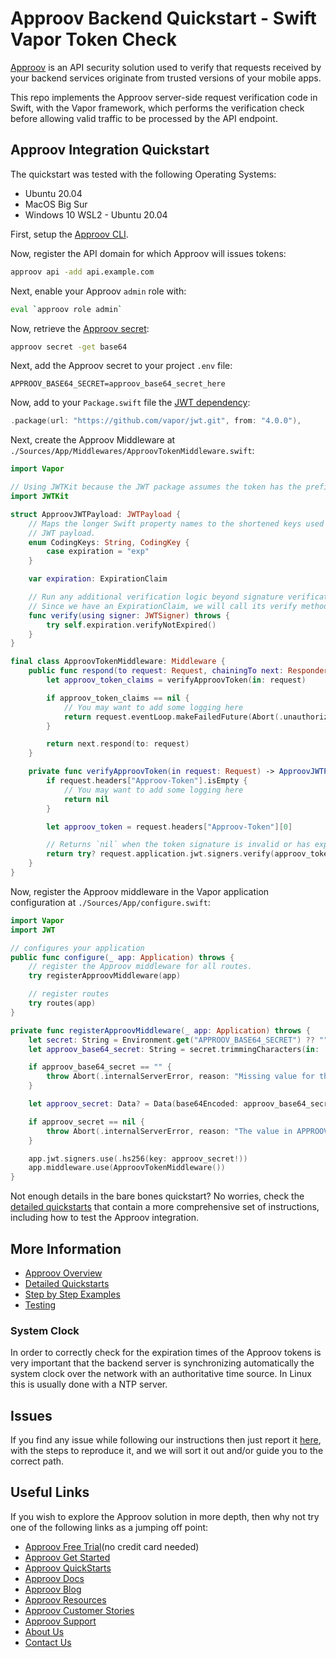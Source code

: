 # Approov Backend Quickstart - Swift Vapor Token Check

[Approov](https://approov.io) is an API security solution used to verify that requests received by your backend services originate from trusted versions of your mobile apps.

This repo implements the Approov server-side request verification code in Swift, with the Vapor framework, which performs the verification check before allowing valid traffic to be processed by the API endpoint.


## Approov Integration Quickstart

The quickstart was tested with the following Operating Systems:

* Ubuntu 20.04
* MacOS Big Sur
* Windows 10 WSL2 - Ubuntu 20.04

First, setup the [Approov CLI](https://approov.io/docs/latest/approov-installation/index.html#initializing-the-approov-cli).

Now, register the API domain for which Approov will issues tokens:

```bash
approov api -add api.example.com
```

Next, enable your Approov `admin` role with:

```bash
eval `approov role admin`
````

Now, retrieve the [Approov secret](https://approov.io/docs/latest/approov-usage-documentation/#account-secret-key-export):

```bash
approov secret -get base64
```

Next, add the Approov secret to your project `.env` file:

```env
APPROOV_BASE64_SECRET=approov_base64_secret_here
```

Now, add to your `Package.swift` file the [JWT dependency](https://github.com/vapor/jwt.git):

```swift
.package(url: "https://github.com/vapor/jwt.git", from: "4.0.0"),
```

Next, create the Approov Middleware at `./Sources/App/Middlewares/ApproovTokenMiddleware.swift`:

```swift
import Vapor

// Using JWTKit because the JWT package assumes the token has the prefix `Bearer`.
import JWTKit

struct ApproovJWTPayload: JWTPayload {
    // Maps the longer Swift property names to the shortened keys used in the
    // JWT payload.
    enum CodingKeys: String, CodingKey {
        case expiration = "exp"
    }

    var expiration: ExpirationClaim

    // Run any additional verification logic beyond signature verification here.
    // Since we have an ExpirationClaim, we will call its verify method.
    func verify(using signer: JWTSigner) throws {
        try self.expiration.verifyNotExpired()
    }
}

final class ApproovTokenMiddleware: Middleware {
    public func respond(to request: Request, chainingTo next: Responder) -> EventLoopFuture<Response> {
        let approov_token_claims = verifyApproovToken(in: request)

        if approov_token_claims == nil {
            // You may want to add some logging here
            return request.eventLoop.makeFailedFuture(Abort(.unauthorized))
        }

        return next.respond(to: request)
    }

    private func verifyApproovToken(in request: Request) -> ApproovJWTPayload? {
        if request.headers["Approov-Token"].isEmpty {
            // You may want to add some logging here
            return nil
        }

        let approov_token = request.headers["Approov-Token"][0]

        // Returns `nil` when the token signature is invalid or has expired.
        return try? request.application.jwt.signers.verify(approov_token, as: ApproovJWTPayload.self)
    }
}
```

Now, register the Approov middleware in the Vapor application configuration at `./Sources/App/configure.swift`:

```swift
import Vapor
import JWT

// configures your application
public func configure(_ app: Application) throws {
    // register the Approov middleware for all routes.
    try registerApproovMiddleware(app)

    // register routes
    try routes(app)
}

private func registerApproovMiddleware(_ app: Application) throws {
    let secret: String = Environment.get("APPROOV_BASE64_SECRET") ?? ""
    let approov_base64_secret: String = secret.trimmingCharacters(in: .whitespacesAndNewlines)

    if approov_base64_secret == "" {
        throw Abort(.internalServerError, reason: "Missing value for the environment variable APPROOV_BASE64_SECRET")
    }

    let approov_secret: Data? = Data(base64Encoded: approov_base64_secret)

    if approov_secret == nil {
        throw Abort(.internalServerError, reason: "The value in APPROOV_BASE64_SECRET env var is not a valid base64 encoded string.")
    }

    app.jwt.signers.use(.hs256(key: approov_secret!))
    app.middleware.use(ApproovTokenMiddleware())
}
```

Not enough details in the bare bones quickstart? No worries, check the [detailed quickstarts](QUICKSTARTS.md) that contain a more comprehensive set of instructions, including how to test the Approov integration.


## More Information

* [Approov Overview](OVERVIEW.md)
* [Detailed Quickstarts](QUICKSTARTS.md)
* [Step by Step Examples](EXAMPLES.md)
* [Testing](TESTING.md)

### System Clock

In order to correctly check for the expiration times of the Approov tokens is very important that the backend server is synchronizing automatically the system clock over the network with an authoritative time source. In Linux this is usually done with a NTP server.


## Issues

If you find any issue while following our instructions then just report it [here](https://github.com/approov/quickstart-swift-vapor-token-check/issues), with the steps to reproduce it, and we will sort it out and/or guide you to the correct path.


## Useful Links

If you wish to explore the Approov solution in more depth, then why not try one of the following links as a jumping off point:

* [Approov Free Trial](https://approov.io/signup)(no credit card needed)
* [Approov Get Started](https://approov.io/product/demo)
* [Approov QuickStarts](https://approov.io/docs/latest/approov-integration-examples/)
* [Approov Docs](https://approov.io/docs)
* [Approov Blog](https://approov.io/blog/)
* [Approov Resources](https://approov.io/resource/)
* [Approov Customer Stories](https://approov.io/customer)
* [Approov Support](https://approov.io/contact)
* [About Us](https://approov.io/company)
* [Contact Us](https://approov.io/contact)
